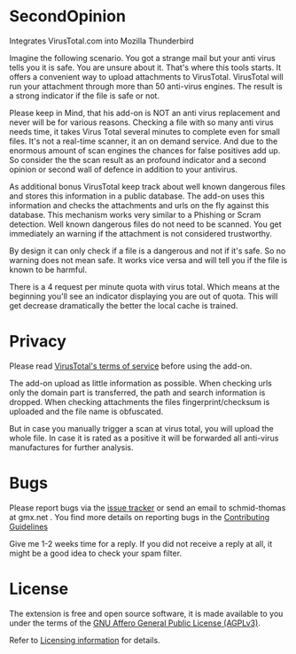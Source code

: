 # SecondOpinion

Integrates VirusTotal.com into Mozilla Thunderbird

Imagine the following scenario. You got a strange mail but your anti virus tells you it is safe. You are unsure about it.
That's where this tools starts. It offers a convenient way to upload attachments to VirusTotal. 
VirusTotal will run your attachment through more than 50 anti-virus engines. The result is a strong indicator if the file is safe or not.

Please keep in Mind, that his add-on is NOT an anti virus replacement and never will be for various reasons.
Checking a file with so many anti virus needs time, it takes Virus Total several minutes to complete even for small files.  It's not a real-time scanner, it an on demand service. And due 
to the enormous amount of scan engines the chances for false positives add up. So consider the the scan result as an profound indicator and a second opinion or second wall of defence in addition to your antivirus.

As additional bonus VirusTotal keep track about well known dangerous files and stores this information in a public database. The add-on uses this information and checks the attachments and urls on the fly against this database. This mechanism works very similar 
to a Phishing or Scram detection. Well known dangerous files do not need to be scanned. You get immediately an warning if the attachment is not considered trustworthy.

By design it can only check if a file is a dangerous and not if it's safe. So no warning does not mean safe. It works vice versa and will tell you if the file is known to be harmful.

There is a 4 request per minute quota with virus total. Which means at the beginning you'll see an indicator displaying you are out of quota. This will get decrease dramatically 
the better the local cache is trained.


# Privacy

Please read [VirusTotal's terms of service](https://www.virustotal.com/en/about/terms-of-service/) before using the add-on.

The add-on upload as little information as possible. When checking urls only the domain part is transferred, the path and search information is dropped. 
When checking attachments the files fingerprint/checksum is uploaded and the file name is obfuscated.

But in case you manually trigger a scan at virus total, you will upload the whole file. In case it is rated as a positive it will be forwarded all 
anti-virus manufactures for further analysis. 

# Bugs

Please report bugs via the [issue tracker](https://github.com/thsmi/SecondOpinion/issues) 
or send an email to schmid-thomas at gmx.net . You find more details on reporting bugs in 
the [Contributing Guidelines](https://github.com/thsmi/SecondOpinion/blob/master/CONTRIBUTING.md)

Give me 1-2 weeks time for a reply. If you did not receive a reply at all, it might be a good idea to check your spam filter. 

# License

The extension is free and open source software, it is made available to you 
under the terms of the [GNU Affero General Public License (AGPLv3)](http://www.fsf.org/licensing/licenses/agpl-3.0.html).

Refer to [Licensing information](https://github.com/thsmi/sieve/blob/master/LICENSE.md) for details.

